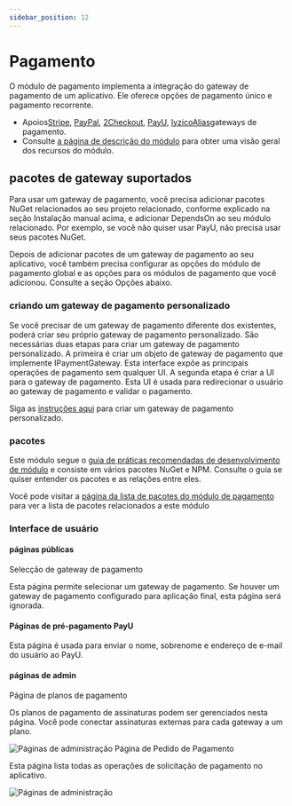 ```yaml
---
sidebar_position: 12
---
```


# Pagamento

O módulo de pagamento implementa a integração do gateway de pagamento de um aplicativo. Ele oferece opções de pagamento único e pagamento recorrente.

- Apoios[Stripe](https://stripe.com/en-in ""), [PayPal](https://www.paypal.com/in/home ""), [2Checkout](https://www.2checkout.com/ ""), [PayU](https://corporate.payu.com/ ""), [Iyzico](https://www.iyzico.com/en "")[Alias](https://global.alipay.com/platform/site/ihome "")gateways de pagamento.
- Consulte [a página de descrição do módulo](https://commercial.abp.io/modules/Volo.Payment "") para obter uma visão geral dos recursos do módulo.

## pacotes de gateway suportados
Para usar um gateway de pagamento, você precisa adicionar pacotes NuGet relacionados ao seu projeto relacionado, conforme explicado na seção Instalação manual acima, e adicionar DependsOn ao seu módulo relacionado. Por exemplo, se você não quiser usar PayU, não precisa usar seus pacotes NuGet.

Depois de adicionar pacotes de um gateway de pagamento ao seu aplicativo, você também precisa configurar as opções do módulo de pagamento global e as opções para os módulos de pagamento que você adicionou. Consulte a seção Opções abaixo.

### criando um gateway de pagamento personalizado
Se você precisar de um gateway de pagamento diferente dos existentes, poderá criar seu próprio gateway de pagamento personalizado. São necessárias duas etapas para criar um gateway de pagamento personalizado. A primeira é criar um objeto de gateway de pagamento que implemente IPaymentGateway. Esta interface expõe as principais operações de pagamento sem qualquer UI. A segunda etapa é criar a UI para o gateway de pagamento. Esta UI é usada para redirecionar o usuário ao gateway de pagamento e validar o pagamento.

Siga as [instruções aqui](https://docs.abp.io/en/commercial/7.0/modules/payment-custom-gateway "") para criar um gateway de pagamento personalizado.

### pacotes
Este módulo segue o [guia de práticas recomendadas de desenvolvimento de módulo](https://docs.abp.io/en/abp/latest/Best-Practices/Index "") e consiste em vários pacotes NuGet e NPM. Consulte o guia se quiser entender os pacotes e as relações entre eles.

Você pode visitar a [página da lista de pacotes do módulo de pagamento](https://abp.io/packages?moduleName=Volo.Payment "") para ver a lista de pacotes relacionados a este módulo

### Interface de usuário
#### páginas públicas
Selecção de gateway de pagamento

Esta página permite selecionar um gateway de pagamento. Se houver um gateway de pagamento configurado para aplicação final, esta página será ignorada.
#### Páginas de pré-pagamento PayU
Esta página é usada para enviar o nome, sobrenome e endereço de e-mail do usuário ao PayU.
#### páginas de admin
Página de planos de pagamento

Os planos de pagamento de assinaturas podem ser gerenciados nesta página. Você pode conectar assinaturas externas para cada gateway a um plano.

![Páginas de administração](https://raaghustorageaccount.blob.core.windows.net/raaghu-docs/payment-plan.png)
Página de Pedido de Pagamento

Esta página lista todas as operações de solicitação de pagamento no aplicativo.

![Páginas de administração](https://raaghustorageaccount.blob.core.windows.net/raaghu-docs/payment-request.png)


